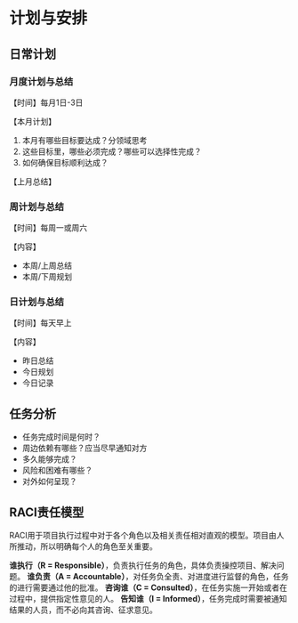 # 计划与安排

## 日常计划

### 月度计划与总结

【时间】每月1日-3日

【本月计划】

1. 本月有哪些目标要达成？分领域思考
2. 这些目标里，哪些必须完成？哪些可以选择性完成？
3. 如何确保目标顺利达成？

【上月总结】

### 周计划与总结

【时间】每周一或周六

【内容】

- 本周/上周总结
- 本周/下周规划

### 日计划与总结

【时间】每天早上

【内容】

- 昨日总结
- 今日规划
- 今日记录

## 任务分析

- 任务完成时间是何时？
- 周边依赖有哪些？应当尽早通知对方
- 多久能够完成？
- 风险和困难有哪些？
- 对外如何呈现？

## RACI责任模型

RACI用于项目执行过程中对于各个角色以及相关责任相对直观的模型。项目由人所推动，所以明确每个人的角色至关重要。

**谁执行（R = Responsible）**，负责执行任务的角色，具体负责操控项目、解决问题。
**谁负责（A = Accountable）**，对任务负全责、对进度进行监督的角色，任务的进行需要通过他的批准。
**咨询谁（C = Consulted）**，在任务实施一开始或者在过程中，提供指定性意见的人。
**告知谁（I = Informed）**，任务完成时需要被通知结果的人员，而不必向其咨询、征求意见。
